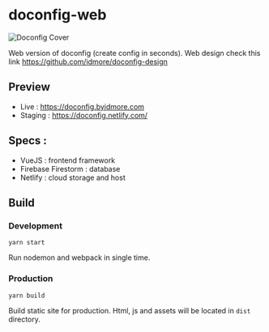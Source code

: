 # doconfig-web

![Doconfig Cover](https://raw.githubusercontent.com/yussan/doconfig-web/master/public/images/fb_cover.png)

Web version of doconfig (create config in seconds). Web design check this link https://github.com/idmore/doconfig-design

## Preview
- Live : https://doconfig.byidmore.com
- Staging : https://doconfig.netlify.com/

## Specs :
- VueJS : frontend framework
- Firebase Firestorm : database
- Netlify : cloud storage and host

## Build 
### Development
```
yarn start
```
Run nodemon and webpack in single time.

### Production
```
yarn build
```
Build static site for production. Html, js and assets will be located in `dist` directory.
